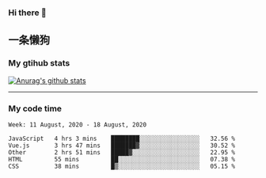 ### Hi there 👋

## 一条懒狗
<!--
**kiss-me-quickly/kiss-me-quickly** is a ✨ _special_ ✨ repository because its `README.md` (this file) appears on your GitHub profile.

Here are some ideas to get you started:

- 🔭 I’m currently working on ...
- 🌱 I’m currently learning ...
- 👯 I’m looking to collaborate on ...
- 🤔 I’m looking for help with ...
- 💬 Ask me about ...
- 📫 How to reach me: ...
- 😄 Pronouns: ...
- ⚡ Fun fact: ...
-->


### My gtihub stats

[![Anurag's github stats](https://github-readme-stats.vercel.app/api?username=kiss-me-quickly)](https://github.com/anuraghazra/github-readme-stats)

***

### My code time

<!--START_SECTION:waka-->
```text
Week: 11 August, 2020 - 18 August, 2020

JavaScript   4 hrs 3 mins    ████████░░░░░░░░░░░░░░░░░   32.56 % 
Vue.js       3 hrs 47 mins   ███████▓░░░░░░░░░░░░░░░░░   30.52 % 
Other        2 hrs 51 mins   █████▓░░░░░░░░░░░░░░░░░░░   22.95 % 
HTML         55 mins         ██░░░░░░░░░░░░░░░░░░░░░░░   07.38 % 
CSS          38 mins         █▒░░░░░░░░░░░░░░░░░░░░░░░   05.15 % 
```
<!--END_SECTION:waka-->

